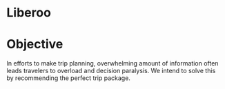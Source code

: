 # Liberoo

# Objective
In efforts to make trip planning, overwhelming amount of information often leads travelers to overload and decision paralysis.
We intend to solve this by recommending the perfect trip package.
